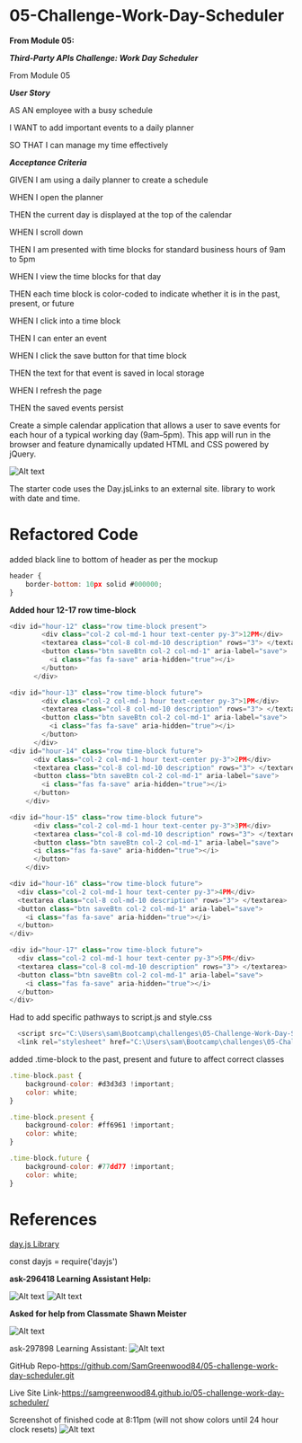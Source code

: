 # 05-Challenge-Work-Day-Scheduler
**From Module 05:** 

***Third-Party APIs Challenge: Work Day Scheduler***

From Module 05

***User Story***

AS AN employee with a busy schedule

I WANT to add important events to a daily planner

SO THAT I can manage my time effectively

***Acceptance Criteria***

GIVEN I am using a daily planner to create a schedule

WHEN I open the planner

THEN the current day is displayed at the top of the calendar

WHEN I scroll down

THEN I am presented with time blocks for standard business hours of 9am to 5pm

WHEN I view the time blocks for that day

THEN each time block is color-coded to indicate whether it is in the past,
 present, or future

WHEN I click into a time block

THEN I can enter an event

WHEN I click the save button for that time block

THEN the text for that event is saved in local storage

WHEN I refresh the page

THEN the saved events persist

Create a simple calendar application that allows a user to save events for each hour of a typical working day (9am–5pm). This app will run in the browser and feature dynamically updated HTML and CSS powered by jQuery.

![Alt text](assets/images/05-third-party-apis-homework-demo.gif)

The starter code uses the Day.jsLinks to an external site. library to work with date and time.

# Refactored Code

added black line to bottom of header as per the mockup

```javascript
header {
    border-bottom: 10px solid #000000;
}
```

**Added hour 12-17 row time-block**
```javascript
<div id="hour-12" class="row time-block present">
        <div class="col-2 col-md-1 hour text-center py-3">12PM</div>
        <textarea class="col-8 col-md-10 description" rows="3"> </textarea>
        <button class="btn saveBtn col-2 col-md-1" aria-label="save">
          <i class="fas fa-save" aria-hidden="true"></i>
        </button>
      </div>

<div id="hour-13" class="row time-block future">
        <div class="col-2 col-md-1 hour text-center py-3">1PM</div>
        <textarea class="col-8 col-md-10 description" rows="3"> </textarea>
        <button class="btn saveBtn col-2 col-md-1" aria-label="save">
          <i class="fas fa-save" aria-hidden="true"></i>
        </button>
      </div>
<div id="hour-14" class="row time-block future">
      <div class="col-2 col-md-1 hour text-center py-3">2PM</div>
      <textarea class="col-8 col-md-10 description" rows="3"> </textarea>
      <button class="btn saveBtn col-2 col-md-1" aria-label="save">
        <i class="fas fa-save" aria-hidden="true"></i>
      </button>
    </div>

<div id="hour-15" class="row time-block future">
      <div class="col-2 col-md-1 hour text-center py-3">3PM</div>
      <textarea class="col-8 col-md-10 description" rows="3"> </textarea>
      <button class="btn saveBtn col-2 col-md-1" aria-label="save">
      <i class="fas fa-save" aria-hidden="true"></i>
      </button>
    </div>

<div id="hour-16" class="row time-block future">
  <div class="col-2 col-md-1 hour text-center py-3">4PM</div>
  <textarea class="col-8 col-md-10 description" rows="3"> </textarea>
  <button class="btn saveBtn col-2 col-md-1" aria-label="save">
    <i class="fas fa-save" aria-hidden="true"></i>
  </button>
</div>

<div id="hour-17" class="row time-block future">
  <div class="col-2 col-md-1 hour text-center py-3">5PM</div>
  <textarea class="col-8 col-md-10 description" rows="3"> </textarea>
  <button class="btn saveBtn col-2 col-md-1" aria-label="save">
    <i class="fas fa-save" aria-hidden="true"></i>
  </button>
</div>
```
Had to add specific pathways to script.js and style.css 
```javascript
  <script src="C:\Users\sam\Bootcamp\challenges\05-Challenge-Work-Day-Scheduler\assets\js\script.js"></script>
  <link rel="stylesheet" href="C:\Users\sam\Bootcamp\challenges\05-Challenge-Work-Day-Scheduler\assets\css\style.css"/>
```

added .time-block to the past, present and future to affect correct classes
```javascript
.time-block.past {
    background-color: #d3d3d3 !important;
    color: white;
}

.time-block.present {
    background-color: #ff6961 !important;
    color: white;
}

.time-block.future {
    background-color: #77dd77 !important;
    color: white;
}
```

# References

[day.js Library](https://day.js.org/docs/en/installation/node-js)

const dayjs = require('dayjs')

**ask-296418 Learning Assistant Help:**


![Alt text](assets/images/this-dayjs.png)
![Alt text](<assets/images/learning asst-reference.png>)

**Asked for help from Classmate Shawn Meister**

![Alt text](<assets/images/classmate assistance-ppf reference.png>)

ask-297898 Learning Assistant:
![Alt text](assets/images/learningassistant-reference.png)

GitHub Repo-https://github.com/SamGreenwood84/05-challenge-work-day-scheduler.git

Live Site Link-https://samgreenwood84.github.io/05-challenge-work-day-scheduler/

Screenshot of finished code at 8:11pm (will not show colors until 24 hour clock resets)
![Alt text](assets/images/screenshot.png)